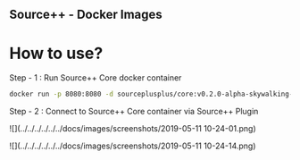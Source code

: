 Source++ - Docker Images
---

# How to use?

Step - 1 : Run Source++ Core docker container

```bash
docker run -p 8080:8080 -d sourceplusplus/core:v0.2.0-alpha-skywalking-h2
```

Step - 2 : Connect to Source++ Core container via Source++ Plugin

![](../../../../../../docs/images/screenshots/2019-05-11 10-24-01.png)

![](../../../../../../docs/images/screenshots/2019-05-11 10-24-14.png)